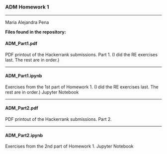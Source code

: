 ### ADM Homework 1
------------

Maria Alejandra Pena 


**Files found in the repository:**


#### ADM_Part1.pdf
PDF printout of the Hackerrank submissions. Part 1.
(I did the RE exercises last. The rest are in order.)

------------
#### ADM_Part1.ipynb
Exercises from the 1st part of Homework 1.
(I did the RE exercises last. The rest are in order.)
Jupyter Notebook

------------
#### ADM_Part2.pdf
PDF printout of the Hackerrank submissions. Part 2.

------------
#### ADM_Part2.ipynb
Exercises from the 2nd part of Homework 1.
Jupyter Notebook

